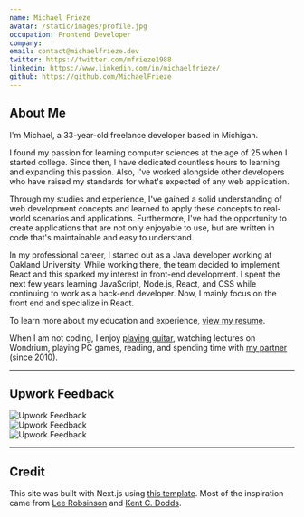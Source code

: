 ```yaml
---
name: Michael Frieze
avatar: /static/images/profile.jpg
occupation: Frontend Developer
company:
email: contact@michaelfrieze.dev
twitter: https://twitter.com/mfrieze1988
linkedin: https://www.linkedin.com/in/michaelfrieze/
github: https://github.com/MichaelFrieze
---
```


## About Me

I'm Michael, a 33-year-old freelance developer based in Michigan.

I found my passion for learning computer sciences at the age of 25 when I started college. Since then, I have dedicated countless hours to learning and expanding this passion. Also, I've worked alongside other developers who have raised my standards for what's expected of any web application.

Through my studies and experience, I've gained a solid understanding of web development concepts and learned to apply these concepts to real-world scenarios and applications. Furthermore, I've had the opportunity to create applications that are not only enjoyable to use, but are written in code that's maintainable and easy to understand.

​​In my professional career, I started out as a Java developer working at Oakland University. While working there, the team decided to implement React and this sparked my interest in front-end development. I spent the next few years learning JavaScript, Node.js, React, and CSS while continuing to work as a back-end developer. Now, I mainly focus on the front end and specialize in React.

To learn more about my education and experience, [view my resume](https://drive.google.com/file/d/16DWD0RN7fsZ-Q2d0WnSnl0SM7Aopw3dq/view?usp=sharing).

​​When I am not coding, I enjoy [playing guitar](https://soundcloud.com/mikefrieze88/something-i-made-in-2016), watching lectures on Wondrium, playing PC games, reading, and spending time with [my partner](https://kaylafoister.weebly.com/) (since 2010).

---

## Upwork Feedback

![Upwork Feedback](/static/images/upwork-feedback-1.jpg)
<br />
![Upwork Feedback](/static/images/upwork-feedback-2.jpg)
<br />
![Upwork Feedback](/static/images/upwork-feedback-3.jpg)

---

## Credit

This site was built with Next.js using [this template](https://github.com/timlrx/tailwind-nextjs-starter-blog). Most of the inspiration came from [Lee Robsinson](https://leerob.io/) and [Kent C. Dodds](https://kentcdodds.com/).

